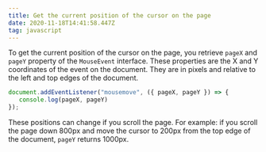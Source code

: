 ```yaml
---
title: Get the current position of the cursor on the page
date: 2020-11-18T14:41:58.447Z
tag: javascript
---
```

To get the current position of the cursor on the page, you retrieve `pageX` and `pageY` property of the `MouseEvent` interface. These properties are the X and Y coordinates of the event on the document. They are in pixels and relative to the left and top edges of the document.

```javascript
document.addEventListener("mousemove", ({ pageX, pageY }) => {
   console.log(pageX, pageY)
});
```

These positions can change if you scroll the page. For example: if you scroll the page down 800px and move the cursor to 200px from the top edge of the document, `pageY` returns 1000px.